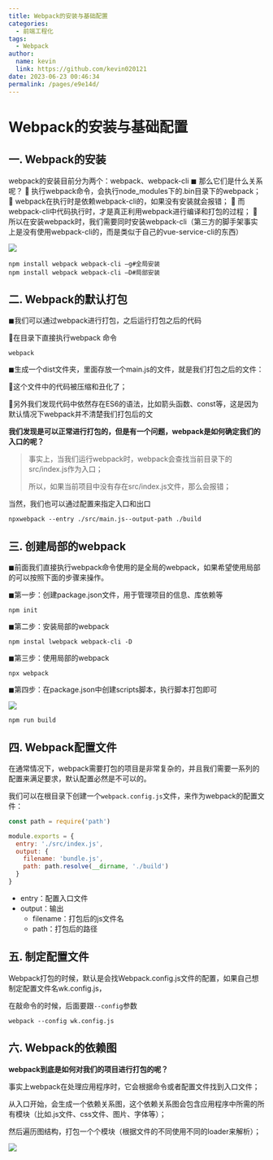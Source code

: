 ```yaml
---
title: Webpack的安装与基础配置
categories: 
  - 前端工程化
tags: 
  - Webpack
author: 
  name: kevin
  link: https://github.com/kevin020121
date: 2023-06-23 00:46:34
permalink: /pages/e9e14d/
---
```


# Webpack的安装与基础配置

## 一. Webpack的安装

webpack的安装目前分为两个：webpack、webpack-cli
◼ 那么它们是什么关系呢？
	 执行webpack命令，会执行node_modules下的.bin目录下的webpack；
	 webpack在执行时是依赖webpack-cli的，如果没有安装就会报错；
	 而webpack-cli中代码执行时，才是真正利用webpack进行编译和打包的过程；
	 所以在安装webpack时，我们需要同时安装webpack-cli（第三方的脚手架事实上是没有使用webpack-cli的，而是类似于自己的vue-service-cli的东西）

![](https://markdown123.oss-cn-beijing.aliyuncs.com/img/20230622154308.png)

```
npm install webpack webpack-cli –g#全局安装
npm install webpack webpack-cli –D#局部安装
```

## 二. Webpack的默认打包

◼我们可以通过webpack进行打包，之后运行打包之后的代码

在目录下直接执行webpack 命令

```
webpack
```

◼生成一个dist文件夹，里面存放一个main.js的文件，就是我们打包之后的文件：


这个文件中的代码被压缩和丑化了；

另外我们发现代码中依然存在ES6的语法，比如箭头函数、const等，这是因为默认情况下webpack并不清楚我们打包后的文

**我们发现是可以正常进行打包的，但是有一个问题，webpack是如何确定我们的入口的呢？**

> 事实上，当我们运行webpack时，webpack会查找当前目录下的src/index.js作为入口；
>
> 所以，如果当前项目中没有存在src/index.js文件，那么会报错；

当然，我们也可以通过配置来指定入口和出口

```
npxwebpack --entry ./src/main.js--output-path ./build
```



## 三. 创建局部的webpack

◼前面我们直接执行webpack命令使用的是全局的webpack，如果希望使用局部的可以按照下面的步骤来操作。

◼第一步：创建package.json文件，用于管理项目的信息、库依赖等

```
npm init
```

◼第二步：安装局部的webpack

```
npm instal lwebpack webpack-cli -D
```

◼第三步：使用局部的webpack

```
npx webpack
```

◼第四步：在package.json中创建scripts脚本，执行脚本打包即可

![](https://markdown123.oss-cn-beijing.aliyuncs.com/img/20230622154658.png)

```
npm run build
```



## 四. Webpack配置文件

在通常情况下，webpack需要打包的项目是非常复杂的，并且我们需要一系列的配置来满足要求，默认配置必然是不可以的。

我们可以在根目录下创建一个`webpack.config.js`文件，来作为webpack的配置文件：

```js
const path = require('path')

module.exports = {
  entry: './src/index.js',
  output: {
    filename: 'bundle.js',
    path: path.resolve(__dirname, './build')
  }
}
```

- entry：配置入口文件
- output：输出
  - filename：打包后的js文件名
  - path：打包后的路径



## 五. 制定配置文件

Webpack打包的时候，默认是会找Webpack.config.js文件的配置，如果自己想制定配置文件名wk.config.js，

在敲命令的时候，后面要跟`--config`参数

```
webpack --config wk.config.js
```

## 六. Webpack的依赖图

**webpack到底是如何对我们的项目进行打包的呢？**

事实上webpack在处理应用程序时，它会根据命令或者配置文件找到入口文件；

从入口开始，会生成一个依赖关系图，这个依赖关系图会包含应用程序中所需的所有模块（比如.js文件、css文件、图片、字体等）；

然后遍历图结构，打包一个个模块（根据文件的不同使用不同的loader来解析）；

![](https://markdown123.oss-cn-beijing.aliyuncs.com/img/20230622155144.png)